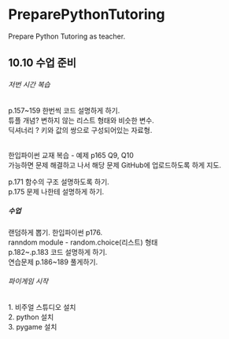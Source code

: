 # PreparePythonTutoring
Prepare Python Tutoring as teacher. 


<h2>10.10 수업 준비</h2>

<h6>저번 시간 복습</h6>
<p>
p.157~159 한번씩 코드 설명하게 하기.<br>
튜플 개념? 변하지 않는 리스트 형태와 비슷한 변수. <br>
딕셔너리 ? 키와 값의 쌍으로 구성되어있는 자료형.
<br><br>

한입파이썬 교재 복습 - 예제 p165 Q9, Q10<br>
가능하면 문제 해결하고 나서 해당 문제 GitHub에 업로드하도록 하게 지도.<br>

p.171 함수의 구조 설명하도록 하기. <br>
p.175 문제 나한테 설명하게 하기. <br>
</p>

<h5>수업</h5>
<p>
랜덤하게 뽑기. 한입파이썬 p176.<br>
ranndom module - random.choice(리스트) 형태<br>
p.182~.p.183 코드 설명하게 하기.<br>
연습문제 p.186~189 풀게하기.<br>

<h6>파이게임 시작</h6>
<p>
1. 비주얼 스튜디오 설치<br> 
2. python 설치 <br>
3. pygame 설치 <br>

  
</p>
</P>

